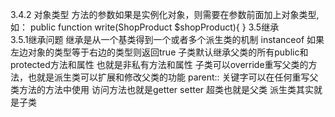 3.4.2 对象类型
方法的参数如果是实例化对象，则需要在参数前面加上对象类型,如：
public function write(ShopProduct $shopProduct){
}
3.5继承     
3.5.1继承问题
继承是从一个基类得到一个或者多个派生类的机制
instanceof 如果左边对象的类型等于右边的类型则返回true
子类默认继承父类的所有public和protected方法和属性 也就是非私有方法和属性
子类可以override重写父类的方法，也就是派生类可以扩展和修改父类的功能
parent:: 关键字可以在任何重写父类方法的方法中使用
访问方法也就是getter setter
超类也就是父类
派生类其实就是子类
